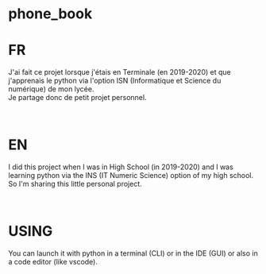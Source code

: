 # phone_book

# FR
J'ai fait ce projet lorsque j'étais en Terminale (en 2019-2020) et que j'apprenais le python via l'option ISN (Informatique et Science du numérique) de mon lycée.
<br />
Je partage donc de petit projet personnel.

<br />

# EN

I did this project when I was in High School (in 2019-2020) and I was learning python via the INS (IT Numeric Science) option of my high school.
<br />
So I'm sharing this little personal project.

<br />


# USING

You can launch it with python in a terminal (CLI) or in the IDE (GUI) or also in a code editor (like vscode).
